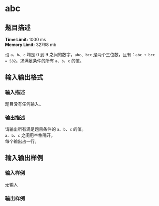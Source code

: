 # abc

## 题目描述

**Time Limit:** 1000 ms  
**Memory Limit:** 32768 mb

设 `a`、`b`、`c` 均是 0 到 9 之间的数字，`abc`、`bcc` 是两个三位数，且有：`abc + bcc = 532`。求满足条件的所有 `a`、`b`、`c` 的值。

## 输入输出格式

### 输入描述

题目没有任何输入。

### 输出描述

请输出所有满足题目条件的 `a`、`b`、`c` 的值。  
`a`、`b`、`c` 之间用空格隔开。  
每个输出占一行。

## 输入输出样例

### 输入样例

无输入

### 输出样例